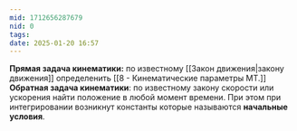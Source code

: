 ```yaml
---
mid: 1712656287679
nid: 0
tags: 
date: 2025-01-20 16:57
---
```

**Прямая задача кинематики:** по известному [[Закон движения|закону движения]] определенить [[8 - Кинематические параметры МТ.]]
**Обратная задача кинематики**: по известному закону скорости или ускорения найти положение в любой момент времени. При этом при интегрировании возникнут константы которые называются **начальные условия**.

